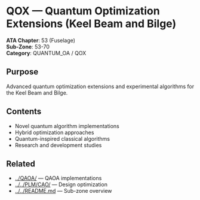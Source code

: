# QOX — Quantum Optimization Extensions (Keel Beam and Bilge)

**ATA Chapter**: 53 (Fuselage)  
**Sub-Zone**: 53-70  
**Category**: QUANTUM_OA / QOX

## Purpose

Advanced quantum optimization extensions and experimental algorithms for the Keel Beam and Bilge.

## Contents

- Novel quantum algorithm implementations
- Hybrid optimization approaches
- Quantum-inspired classical algorithms
- Research and development studies

## Related

- [../QAOA/](../QAOA/) — QAOA implementations
- [../../PLM/CAO/](../../PLM/CAO/) — Design optimization
- [../../README.md](../../README.md) — Sub-zone overview
